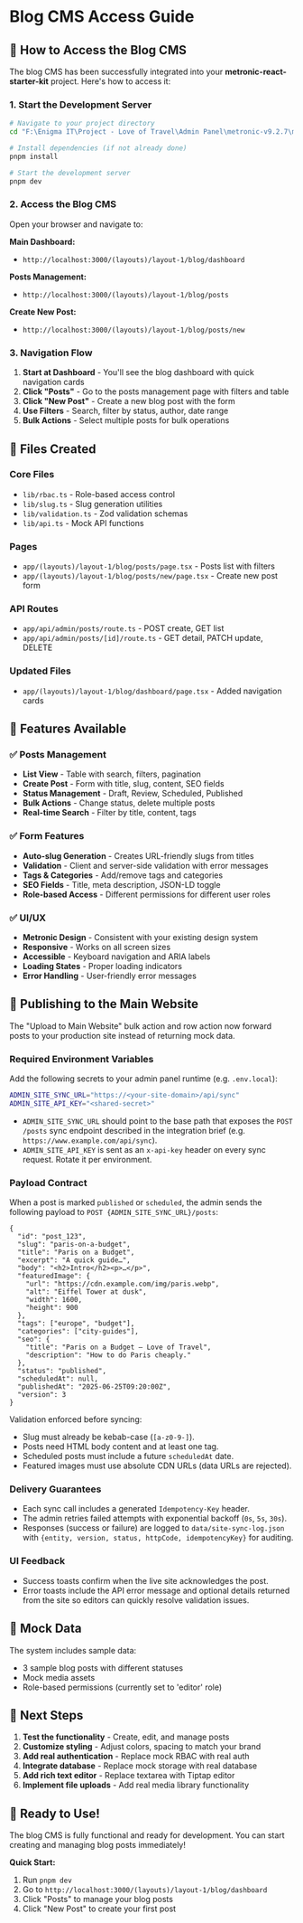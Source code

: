 # Blog CMS Access Guide

## 🚀 How to Access the Blog CMS

The blog CMS has been successfully integrated into your **metronic-react-starter-kit** project. Here's how to access it:

### 1. Start the Development Server

```bash
# Navigate to your project directory
cd "F:\Enigma IT\Project - Love of Travel\Admin Panel\metronic-v9.2.7\metronic-react-starter-kit\typescript\nextjs"

# Install dependencies (if not already done)
pnpm install

# Start the development server
pnpm dev
```

### 2. Access the Blog CMS

Open your browser and navigate to:

**Main Dashboard:**
- `http://localhost:3000/(layouts)/layout-1/blog/dashboard`

**Posts Management:**
- `http://localhost:3000/(layouts)/layout-1/blog/posts`

**Create New Post:**
- `http://localhost:3000/(layouts)/layout-1/blog/posts/new`

### 3. Navigation Flow

1. **Start at Dashboard** - You'll see the blog dashboard with quick navigation cards
2. **Click "Posts"** - Go to the posts management page with filters and table
3. **Click "New Post"** - Create a new blog post with the form
4. **Use Filters** - Search, filter by status, author, date range
5. **Bulk Actions** - Select multiple posts for bulk operations

## 📁 Files Created

### Core Files
- `lib/rbac.ts` - Role-based access control
- `lib/slug.ts` - Slug generation utilities
- `lib/validation.ts` - Zod validation schemas
- `lib/api.ts` - Mock API functions

### Pages
- `app/(layouts)/layout-1/blog/posts/page.tsx` - Posts list with filters
- `app/(layouts)/layout-1/blog/posts/new/page.tsx` - Create new post form

### API Routes
- `app/api/admin/posts/route.ts` - POST create, GET list
- `app/api/admin/posts/[id]/route.ts` - GET detail, PATCH update, DELETE

### Updated Files
- `app/(layouts)/layout-1/blog/dashboard/page.tsx` - Added navigation cards

## 🎯 Features Available

### ✅ Posts Management
- **List View** - Table with search, filters, pagination
- **Create Post** - Form with title, slug, content, SEO fields
- **Status Management** - Draft, Review, Scheduled, Published
- **Bulk Actions** - Change status, delete multiple posts
- **Real-time Search** - Filter by title, content, tags

### ✅ Form Features
- **Auto-slug Generation** - Creates URL-friendly slugs from titles
- **Validation** - Client and server-side validation with error messages
- **Tags & Categories** - Add/remove tags and categories
- **SEO Fields** - Title, meta description, JSON-LD toggle
- **Role-based Access** - Different permissions for different user roles

### ✅ UI/UX
- **Metronic Design** - Consistent with your existing design system
- **Responsive** - Works on all screen sizes
- **Accessible** - Keyboard navigation and ARIA labels
- **Loading States** - Proper loading indicators
- **Error Handling** - User-friendly error messages

## 🔌 Publishing to the Main Website

The "Upload to Main Website" bulk action and row action now forward posts to your production site instead of returning mock data.

### Required Environment Variables

Add the following secrets to your admin panel runtime (e.g. `.env.local`):

```bash
ADMIN_SITE_SYNC_URL="https://<your-site-domain>/api/sync"
ADMIN_SITE_API_KEY="<shared-secret>"
```

- `ADMIN_SITE_SYNC_URL` should point to the base path that exposes the `POST /posts` sync endpoint described in the integration brief (e.g. `https://www.example.com/api/sync`).
- `ADMIN_SITE_API_KEY` is sent as an `x-api-key` header on every sync request. Rotate it per environment.

### Payload Contract

When a post is marked `published` or `scheduled`, the admin sends the following payload to `POST {ADMIN_SITE_SYNC_URL}/posts`:

```jsonc
{
  "id": "post_123",
  "slug": "paris-on-a-budget",
  "title": "Paris on a Budget",
  "excerpt": "A quick guide…",
  "body": "<h2>Intro</h2><p>…</p>",
  "featuredImage": {
    "url": "https://cdn.example.com/img/paris.webp",
    "alt": "Eiffel Tower at dusk",
    "width": 1600,
    "height": 900
  },
  "tags": ["europe", "budget"],
  "categories": ["city-guides"],
  "seo": {
    "title": "Paris on a Budget – Love of Travel",
    "description": "How to do Paris cheaply."
  },
  "status": "published",
  "scheduledAt": null,
  "publishedAt": "2025-06-25T09:20:00Z",
  "version": 3
}
```

Validation enforced before syncing:

- Slug must already be kebab-case (`[a-z0-9-]`).
- Posts need HTML body content and at least one tag.
- Scheduled posts must include a future `scheduledAt` date.
- Featured images must use absolute CDN URLs (data URLs are rejected).

### Delivery Guarantees

- Each sync call includes a generated `Idempotency-Key` header.
- The admin retries failed attempts with exponential backoff (`0s`, `5s`, `30s`).
- Responses (success or failure) are logged to `data/site-sync-log.json` with `{entity, version, status, httpCode, idempotencyKey}` for auditing.

### UI Feedback

- Success toasts confirm when the live site acknowledges the post.
- Error toasts include the API error message and optional details returned from the site so editors can quickly resolve validation issues.

## 🔧 Mock Data

The system includes sample data:
- 3 sample blog posts with different statuses
- Mock media assets
- Role-based permissions (currently set to 'editor' role)

## 🚧 Next Steps

1. **Test the functionality** - Create, edit, and manage posts
2. **Customize styling** - Adjust colors, spacing to match your brand
3. **Add real authentication** - Replace mock RBAC with real auth
4. **Integrate database** - Replace mock storage with real database
5. **Add rich text editor** - Replace textarea with Tiptap editor
6. **Implement file uploads** - Add real media library functionality

## 🎉 Ready to Use!

The blog CMS is fully functional and ready for development. You can start creating and managing blog posts immediately!

**Quick Start:**
1. Run `pnpm dev`
2. Go to `http://localhost:3000/(layouts)/layout-1/blog/dashboard`
3. Click "Posts" to manage your blog posts
4. Click "New Post" to create your first post




